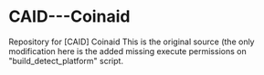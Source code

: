 # CAID---Coinaid
Repository for [CAID] Coinaid
This is the original source (the only modification here is the added missing execute permissions on "build_detect_platform" script.
